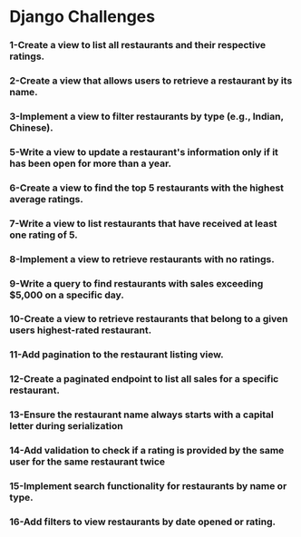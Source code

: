 # Django Challenges

### 1-Create a view to list all restaurants and their respective ratings.

### 2-Create a view that allows users to retrieve a restaurant by its name.

### 3-Implement a view to filter restaurants by type (e.g., Indian, Chinese).

### 5-Write a view to update a restaurant's information only if it has been open for more than a year.

### 6-Create a view to find the top 5 restaurants with the highest average ratings.

### 7-Write a view to list restaurants that have received at least one rating of 5.

### 8-Implement a view to retrieve restaurants with no ratings.

### 9-Write a query to find restaurants with sales exceeding $5,000 on a specific day.

### 10-Create a view to retrieve restaurants that belong to a given users highest-rated restaurant.

### 11-Add pagination to the restaurant listing view.

### 12-Create a paginated endpoint to list all sales for a specific restaurant.

### 13-Ensure the restaurant name always starts with a capital letter during serialization

### 14-Add validation to check if a rating is provided by the same user for the same restaurant twice

### 15-Implement search functionality for restaurants by name or type.

### 16-Add filters to view restaurants by date opened or rating.
